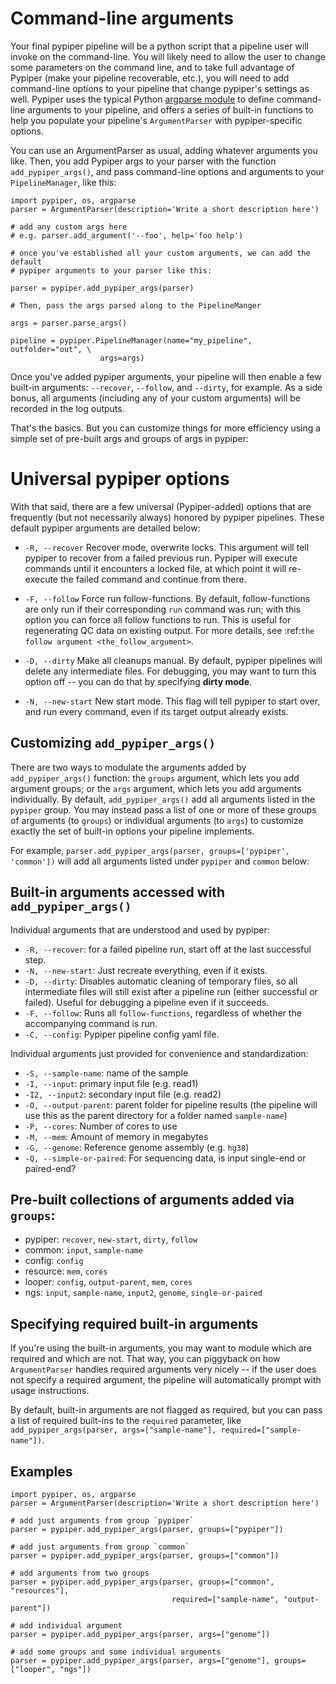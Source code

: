 # Command-line arguments

Your final pypiper pipeline will be a python script that a pipeline user will invoke on the command-line. You will likely need to allow the user to change some parameters on the command line, and to take full advantage of Pypiper (make your pipeline recoverable, etc.), you will need to add command-line options to your pipeline that change pypiper's settings as well. Pypiper uses the typical Python [argparse module](https://docs.python.org/2/library/argparse.html) to define command-line arguments to your pipeline, and offers a series of built-in functions to help you populate your pipeline's `ArgumentParser` with pypiper-specific options.

You can use an ArgumentParser as usual, adding whatever arguments you like. Then, you add Pypiper args to your parser with the function `add_pypiper_args()`, and pass command-line options and arguments to your `PipelineManager`, like this:

```{python}
import pypiper, os, argparse
parser = ArgumentParser(description='Write a short description here')

# add any custom args here
# e.g. parser.add_argument('--foo', help='foo help')

# once you've established all your custom arguments, we can add the default
# pypiper arguments to your parser like this:

parser = pypiper.add_pypiper_args(parser)

# Then, pass the args parsed along to the PipelineManger

args = parser.parse_args()

pipeline = pypiper.PipelineManager(name="my_pipeline", outfolder="out", \
                    args=args)
```

Once you've added pypiper arguments, your pipeline will then enable a few built-in arguments: `--recover`, `--follow`, and `--dirty`, for example. As a side bonus, all arguments (including any of your custom arguments) will be recorded in the log outputs. 

That's the basics. But you can customize things for more efficiency using a simple set of pre-built args and groups of args in pypiper:


# Universal pypiper options

With that said, there are a few universal (Pypiper-added) options that are frequently (but not necessarily always) honored by pypiper pipelines. These default pypiper arguments are detailed below:

  - `-R, --recover`
    Recover mode, overwrite locks. This argument will tell pypiper to recover from a failed previous run. Pypiper will execute commands until it encounters a locked file, at which point it will re-execute the failed command and continue from there.

  - `-F, --follow`
    Force run follow-functions. By default, follow-functions are only run if their corresponding `run` command was run; with this option you can force all follow functions to run. This is useful for regenerating QC data on existing output. For more details, see :ref:`the follow argument <the_follow_argument>`.

  - `-D, --dirty`
    Make all cleanups manual. By default, pypiper pipelines will delete any intermediate files. For debugging, you may want to turn this option off -- you can do that by specifying **dirty mode**.

  - `-N, --new-start`
    New start mode. This flag will tell pypiper to start over, and run every command, even if its target output already exists.


## Customizing `add_pypiper_args()`


There are two ways to modulate the arguments added by `add_pypiper_args()` function: the `groups` argument, which lets you add argument groups; or the `args` argument, which lets you add arguments individually. By default, `add_pypiper_args()` add all arguments listed in the `pypiper` group. You may instead pass a list of one or more of these groups of arguments (to `groups`) or individual arguments (to `args`) to customize exactly the set of built-in options your pipeline implements.

For example, `parser.add_pypiper_args(parser, groups=['pypiper', 'common'])` will add all arguments listed under `pypiper` and `common` below:


## Built-in arguments accessed with `add_pypiper_args()`

Individual arguments that are understood and used by pypiper:

- `-R, --recover`: for a failed pipeline run, start off at the last successful step. 
- `-N, --new-start`: Just recreate everything, even if it exists.
- `-D, --dirty`: Disables automatic cleaning of temporary files, so all intermediate files will still exist after a pipeline run (either successful or failed). Useful for debugging a pipeline even if it succeeds.
- `-F, --follow`: Runs all `follow-functions`, regardless of whether the accompanying command is run.
- `-C, --config`: Pypiper pipeline config yaml file.

Individual arguments just provided for convenience and standardization:
- `-S, --sample-name`: name of the sample
- `-I, --input`: primary input file (e.g. read1)
- `-I2, --input2`: secondary input file (e.g. read2)
- `-O, --output-parent`: parent folder for pipeline results (the pipeline will use this as the parent directory for a folder named `sample-name`)
- `-P, --cores`: Number of cores to use
- `-M, --mem`: Amount of memory in megabytes
- `-G, --genome`: Reference genome assembly (e.g. `hg38`)
- `-Q, --simple-or-paired`: For sequencing data, is input single-end or paired-end?

## Pre-built collections of arguments added via `groups`:

- pypiper: `recover`, `new-start`, `dirty`, `follow`
- common: `input`, `sample-name`
- config: `config`
- resource: `mem`, `cores`
- looper: `config`, `output-parent`, `mem`, `cores`
- ngs: `input`, `sample-name`, `input2`, `genome`, `single-or-paired`


## Specifying required built-in arguments

If you're using the built-in arguments, you may want to module which are required and which are not. That way, you can piggyback on how `ArgumentParser` handles required arguments very nicely -- if the user does not specify a required argument, the pipeline will automatically prompt with usage instructions.

By default, built-in arguments are not flagged as required, but you can pass a list of required built-ins to the `required` parameter, like `add_pypiper_args(parser, args=["sample-name"], required=["sample-name"])`.


## Examples

    import pypiper, os, argparse
    parser = ArgumentParser(description='Write a short description here')

    # add just arguments from group `pypiper`
    parser = pypiper.add_pypiper_args(parser, groups=["pypiper"])

    # add just arguments from group `common`
    parser = pypiper.add_pypiper_args(parser, groups=["common"])    

    # add arguments from two groups
    parser = pypiper.add_pypiper_args(parser, groups=["common", "resources"],
                                        required=["sample-name", "output-parent"])

    # add individual argument
    parser = pypiper.add_pypiper_args(parser, args=["genome"])

    # add some groups and some individual arguments
    parser = pypiper.add_pypiper_args(parser, args=["genome"], groups=["looper", "ngs"])
